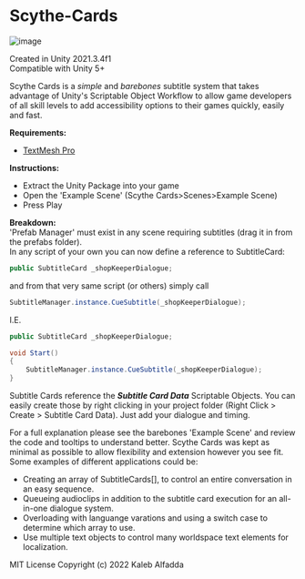 # Scythe-Cards
![image](https://user-images.githubusercontent.com/38150569/175878182-e126dc06-4562-4494-b54b-7d3e58c0f203.png)

Created in Unity 2021.3.4f1<br>
Compatible with Unity 5+

Scythe Cards is a *simple* and *barebones* subtitle system that takes advantage of Unity's Scriptable Object Workflow to allow game developers of all skill levels to add accessibility options to their games quickly, easily and fast.

**Requirements:**
- <a href="https://learn.unity.com/tutorial/working-with-textmesh-pro#5f86410eedbc2a00249a4927">TextMesh Pro</a>

**Instructions:**
- Extract the Unity Package into your game
- Open the 'Example Scene' (Scythe Cards>Scenes>Example Scene)
- Press Play

**Breakdown:**<br>
'Prefab Manager' must exist in any scene requiring subtitles (drag it in from the prefabs folder).<br>
In any script of your own you can now define a reference to SubtitleCard:
```cs
public SubtitleCard _shopKeeperDialogue;
```
and from that very same script (or others) simply call
```cs
SubtitleManager.instance.CueSubtitle(_shopKeeperDialogue);
```
I.E.
```cs
public SubtitleCard _shopKeeperDialogue;

void Start()
{
    SubtitleManager.instance.CueSubtitle(_shopKeeperDialogue);
}
```
Subtitle Cards reference the ***Subtitle Card Data*** Scriptable Objects. You can easily create those
by right clicking in your project folder (Right Click > Create > Subtitle Card Data). Just add your dialogue and timing.


For a full explanation please see the barebones 'Example Scene' and review the code and tooltips to understand better.
Scythe Cards was kept as minimal as possible to allow flexibility and extension however you see fit. Some examples
of different applications could be:
- Creating an array of SubtitleCards[], to control an entire conversation in an easy sequence.
- Queueing audioclips in addition to the subtitle card execution for an all-in-one dialogue system.
- Overloading with languange varations and using a switch case to determine which array to use.
- Use multiple text objects to control many worldspace text elements for localization.

MIT License
Copyright (c) 2022 Kaleb Alfadda
